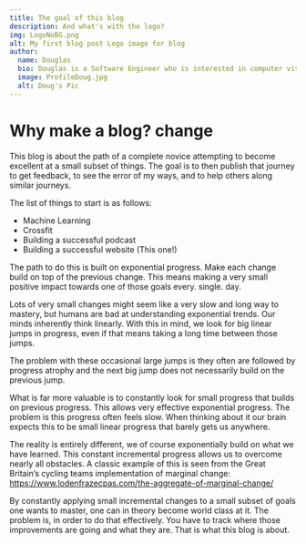 ```yaml
---
title: The goal of this blog
description: And what's with the logo?
img: LogoNoBG.png
alt: My first blog post Logo image for blog
author:
  name: Douglas
  bio: Douglas is a Software Engineer who is interested in computer vision and our quest for strong AI. He also is constantly looking for ways to push the envelope of his personal mental and physical fitness.
  image: ProfileDoug.jpg
  alt: Doug's Pic
---
```


# Why make a blog? change

This blog is about the path of a complete novice attempting to become excellent at a small subset of things. The goal is to then publish that journey to get feedback, to see the error of my ways, and to help others along similar journeys. 

The list of things to start is as follows:

* Machine Learning
* Crossfit
* Building a successful podcast
* Building a successful website (This one!)

The path to do this is built on exponential progress. Make each change build on top of the previous change. This means making a very small positive impact towards one of those goals every. single. day.

Lots of very small changes might seem like a very slow and long way to mastery, but humans are bad at understanding exponential trends. Our minds inherently think linearly. With this in mind, we look for big linear jumps in progress, even if that means taking a long time between those jumps.

The problem with these occasional large jumps is they often are followed by progress atrophy and the next big jump does not necessarily build on the previous jump. 

What is far more valuable is to constantly look for small progress that builds on previous progress. This allows very effective exponential progress. The problem is this progress often feels slow. When thinking about it our brain expects this to be small linear progress that barely gets us anywhere. 

The reality is entirely different, we of course exponentially build on what we have learned. This constant incremental progress allows us to overcome nearly all obstacles. A classic example of this is seen from the Great Britain’s cycling teams implementation of marginal change: https://www.lodenfrazecpas.com/the-aggregate-of-marginal-change/

By constantly applying small incremental changes to a small subset of goals one wants to master, one can in theory become world class at it. The problem is, in order to do that effectively. You have to track where those improvements are going and what they are. That is what this blog is about.
